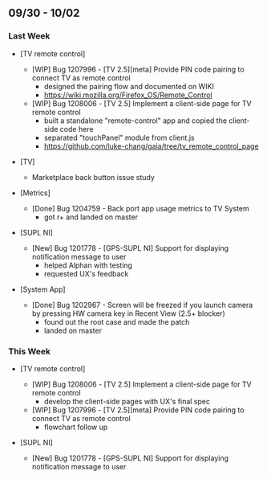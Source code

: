 ## 09/30 - 10/02 ##

### Last Week ###

* [TV remote control]
    - [WIP] Bug 1207996 - [TV 2.5][meta] Provide PIN code pairing to connect TV as remote control
        - designed the pairing flow and documented on WIKI
        - https://wiki.mozilla.org/Firefox_OS/Remote_Control
    - [WIP] Bug 1208006 - [TV 2.5] Implement a client-side page for TV remote control 
        - built a standalone "remote-control" app and copied the client-side code here
        - separated "touchPanel" module from client.js
        - https://github.com/luke-chang/gaia/tree/tv_remote_control_page

* [TV]
    - Marketplace back button issue study

* [Metrics]
    - [Done] Bug 1204759 - Back port app usage metrics to TV System
        - got r+ and landed on master

* [SUPL NI]
    - [New] Bug 1201778 - [GPS-SUPL NI] Support for displaying notification message to user
        - helped Alphan with testing
        - requested UX's feedback

* [System App]
    - [Done] Bug 1202967 - Screen will be freezed if you launch camera by pressing HW camera key in Recent View (2.5+ blocker)
        - found out the root case and made the patch
        - landed on master

### This Week ###

* [TV remote control]
    - [WIP] Bug 1208006 - [TV 2.5] Implement a client-side page for TV remote control 
        - develop the client-side pages with UX's final spec
    - [WIP] Bug 1207996 - [TV 2.5][meta] Provide PIN code pairing to connect TV as remote control
        - flowchart follow up

* [SUPL NI]
    - [New] Bug 1201778 - [GPS-SUPL NI] Support for displaying notification message to user
